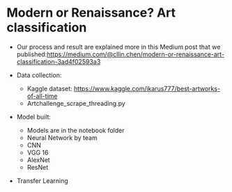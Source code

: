 # Modern or Renaissance? Art classification

* Our process and result are explained more in this Medium post that we published:https://medium.com/@cllin.chen/modern-or-renaissance-art-classification-3ad4f02593a3

* Data collection:
  * Kaggle dataset: https://www.kaggle.com/ikarus777/best-artworks-of-all-time
  * Artchallenge_scrape_threading.py
  
* Model built:
  * Models are in the notebook folder
  * Neural Network by team
  * CNN
  * VGG 16
  * AlexNet
  * ResNet

* Transfer Learning

